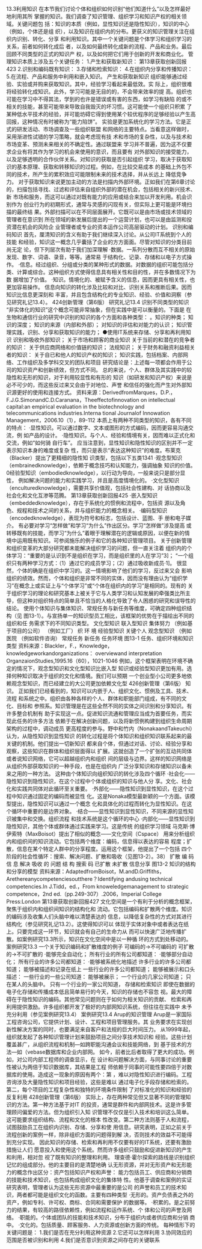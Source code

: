 13.3利用知识
在本节我们讨论个体和组织如何识别“他们知道什么”以及怎样最好地利用其所
掌握的知识。我们调查了知识管理、组织学习和知识产权的相关领域。关键问题包
括：知识的本质（例如，显性知识还是隐性知识），知识的中心（例如，个体还是组
织），以及知识在组织内的分布。更获义的知识管理关注在组织内识别、转化、分享
和利用知识。其中一个关键问题是个体学习和组织学习的关系，前者如何转化成后
者，以及如何最终转化成新的流程、产品和业务。最后回顾不同类型的正式的知识产
权，以及如何把它们用于创新的开发和商业化。
管理知识本质上涉及五个关键任务：
1.产生和获取新知识：
第13章获取创新回报423
2.识别和编码既有知识：
3.存储和检索知识：
4.在组织内分享和传播知识：
5.在流程、产品和服务中利用和嵌入知识。
产生和获取新知识
组织能够通过经验、实验或并购来获取知识。其中，经验学习看起来最低效。实
际上，组织很难将经验转化成知识。此外，学习可能是无目的的，不会带来效率的提
高。组织也可能在学习中不得其法，学到的也许是错误或有害的东西，如学习有缺陷
的或不相关的技能，甚至可能带来导致自我毁灭的坏习惯。这可能使一个组织只积累
了某种低水平技术的经验，并可能坊碍它得到使用某个较优程序的足够经验以产生高
回报，这种情况有时被称为“能力陷饼”。
实验是更加系统化的学习方法。它是正式的研发活动、市场调查及一些组织联盟
和网络的主要特点。当看意这样做时，采用渐进性试错的学习策略，就会考虑现有技
术和市场的复杂性，以及与技术和市场变革、预测未来相关的不确定性。通过联盟来
学习并不普遍，因为这不仅要求企业有将其作为学习的机会来使用的意识，而且要有
对外部知识的接受能力，以及足够透明的合作伙伴关系。对知识的获取是否引起组织
学习，取决于获取知识的基本原理、获取和转移知识的过程。例如，在比较交易成本
的基础上外包不同的技术，所产生的累积效应可能限制未来的技术选择，并从长远上
降低竞争力。
对于获取知识来说更加主动的方法是扫描内外部环境。正如我们在第6章讨论
的，扫描包括寻找、过滤和评估来自组织外部的潜在机会，包括相关的新兴技术、新
市场和服务，而这可以通过对既有能力的应用或结合来加以开发利用。机会识别作为
创业行为的初期形式，通常与灵感的闪现有关，但实际上更可能是环境扫描的最终结
果。外部扫描可以在不同层面展开。它既可以是由市场或技术领域的管理者在意识到
所在领域的新发展后提出的一个运营计划，也可以是由监测和投资潜在机会的风险企
业管理者或专业的资本运作公司高层驱动的计划。
识别和编码知识
首先，厘清知识的含义有助于我们继续深入讨论。从公司IT系统到个人的技能
和经验，知识这一概念几乎囊括了企业的方方面面。尽管对知识的分类目前尚无定
论，但下列层次有助于我们加深理解
·数据。一系列分散而互不相关的原始发现、数字、词语、录音，等等。通常易
于结构化、记录、存储和以电子方式操作。
·信息。经过组织、分组或分类的某种形式的数据。对数据的组织可能包括分
类、计算或综合。这种组织方式使得信息具有相关性和目的性，并在多数情况下为数
据增加了价值。
·知识。情境化的、被赋予含义的信息，因而更具有相关性，也更加容易操作。
信息向知识的转化涉及比较和对比、识别关系和推断后果。因而知识比信息更深刻和
丰富，并且包含结构化的专业知识、经验、价值和洞察（参见研究礼记13.4）。
424创新管理（第6版）
研究礼记13.4
识别不同类型的知识
“非实体化的知识”这个概念可能非常抽象，但在实践中是可以衡量的。下面是
在生物和通信行业的研究中识别的知识的各个方面和各种类型：
。知识的种类；
知识的深度；
知识的来源（内部和外部）；
对知识的评估和对能力的认识；
知识管理实践，识别、分享和获取知识的能力；
●使用IT系统来存储、分享和再利用知识
识别和吸收外部知识；
关于市场和顾客的商业知识
关于当前的和潜在的竞争者的知识：
关于供应商网络和价值链的知识；
法规知识；
关于财务和融资利益相关者的知识：
关于自已和他人的知识产权的知识；
知识实践，包括档案、内部网络、工作组织及多学科交叉的团队和项目
研究结论是：上述每一项都会作用于公司的知识资产和创新绩效，但方式不同。
总的来说，个人、群体及其实践中的较隐性和无形的知识，对于利用较显性和有形的
知识（如研发和知识产权）来说是必不可少的，而这些反过来又会由于对地位、声誉
和信任的强化而产生对外部知识源更好的使用和连接方式。
资料来源：DerivedfromMarques，D.P.，F.J.G.SimonandC.D.Caranana，Theeffectofinnovation
on intellectual capital:an empirical evaluation in the biotechnology and telecommunications industries.Interna
tional Journalof Innowation Management，2006.10（1），89-112
本质上有两种不同类型的知识，各有不同的特点：
·显性知识。可以通过数字、文本或图形的方式编码，因而更容易沟通交流，例
如产品的设计。
·隐性知识。与个人、经验和情境有关，因而难以正式化和交流，例如“如何骑
自行车”。
应当注意到，显性知识和隐性知识的区别并不一定表示知识本身的难度或复杂
性，而只是表示“表达这种知识”的难度。布莱克（Blacker）提出了更精细的隐性知
识类型，包括以下五类1341
·观念型知识（embrainedknowledge），依赖于概念技巧和认知能力，强调抽象
知识的价值。
0经验型知识（embodiedknowledge），以行动为导向，一般来说只是部分显性，
例如解决问题的能力和实践学习，并且是高度情境化的。
·文化型知识（enculturedknowledge），需要共享价值观，包括社会性建构、对
话协商以及社会化和文化互渗等范腾。
第13章获取创新回报425
·嵌入型知识（embeddedknowledge），存在于系统化的惯例和流程中，包括资
源以及角色、规程和技术之间的关系，并与组织能力的概念相关。
·编码型知识（encodedknowledge），表现为符号和标志，包括设计、蓝图、手
册和电子媒介。
有必要对学习“怎样做”和学习“为什么”作出区分。学习“怎样做”涉及提高
或转移既有的技能，而学习“为什么”着眼于理解潜在的逻辑或原因，以便在新的情
境中运用既有知识。可参阅施乐的例子和它的各种知识管理项目。
关于创新管理和组织变革的大部分研究都未能解决组织学习的问题，但一直关注着
组织内的个体学习：“重要的是认识到不是组织在学习，而是组织里的人在学习”3]；
“一个组织只有两种学习方式：（1）通过它的成员学习；（2）通过吸收新成员·1]。
很显然，个体的确是在组织中学习的。这一情境影响了他们的学习，反过来又会
影响组织的绩效。然而，个体和组织是非常不同的实体，因而没有理由认为“组织学
习”在概念上或实证上与“个体学习”或“个体在组织内的学习”是相同的。现有的
关于组织学习的理论和研究基本上被关于它与人类学习和认知发展的牵强类比所主
导，但这种对组织特点的简单且不恰当的人格化导致了令人困惑的研究和误导性的
结论。
使用个体知识与集体知识、常规任务与新任务等维度，可确定四种组织结构（见
图13-1）。与宣扬单一的知识型员工相比，该框架的优势在于描绘出不同的组织和任
务需求下的不同知识类型。
文化型知识
联入型知识
集体努力
（例如基于项目的公司）
（例如工厂）
织
环
境
经验型知识
关键个人
观念型知识
（例如医院
（例如软件咨询）
常规任务
新任务
任务环境
图13-1
任务、组织环境和知识类型
资料来源：Blackler，F.，Knowledge，knowledgeworkandorganizations：
overviewand interpretation
OrganzaionStudies,1995.16（60），1021-1046
例如，这个框架表明在环境不确定的情况下，观念型知识和文化型知识比嵌入型
知识或经验型知识更加有用。选择何种知识取决于组织的文化和情境。我们可以预期
一个创业型小公司更多地依赖观念型知识，而已经建立的大公司更加依赖文化型
426创新管理（第6版）
知识。
正如我们已经看到的，知识可以内嵌于人、组织文化、惯例及工具、技术、流程
和系统之中。组织由各种各样的个人、群体和职能部门组成，有不同的文化、目标和
参照系。知识管理是在这些全然不同的实体之间识别和分享知识。有许多整合机制有
助于实现这一点。促进知识流通和管理应当成为首要任务，而实现此任务的许多方法
依赖于在解决创新问题，以及将新惯例构建到组织生命周期架构的过程中，调动成员
更高程度的参与。野中和竹内（NonakaandTakeuchi）认为，从隐性知识到显性知识
的转化过程是将个体知识和组织知识联系起来的最关键的机制。他们提出一切新知识
都来自个体，但通过对话、讨论、经验分享和观察，这些知识在群体和组织层面得以
扩展。这就创造了一个扩张的互动共同体或者说知识网络，它可以超越组织内和组织
间的层级与边界。这样的知识网络是从组织外部获取知识的一种手段，也是在组织内
广泛分享知识和存储知识以备未来之用的一种方法。
这种由个体知识向组织知识的转化涉及四个循环
·社会化——隐性知识到隐性知识，在这个过程中个体或组织的知识与他人分
享。文化、社会化和实践共同体对此循环至关重要。
·外部化——隐性知识到显性知识，在这个过程中知识通过固定的编码而被显性
化。这是Nonaka模型最新颖的一个方面。该模型提出，隐性知识可以通过一个概念
化和具体化的过程而转化为显性知识。在这个循环中重要的是边界对象。
·结合——显性知识到显性知识，不同来源的显性知识被集中和交换。组织流程
和技术系统是这个循环的中心
·内部化——显性知识到隐性知识，其他个体或群体通过实践来学习。这是传统
的组织学习领域
马克斯·博伊索特（MaxBoisot）提出了相似的概念——文化空间（Cspace）
用来分析组织内和组织间的知识流动。它包括两个维度：编码，信息得以表达的容易
程度；扩散，信息在某个特定人群中的分享程度。运用这个框架，他提出了一个包括
四个阶段的社会性循环：搜索、解决问题、扩散和吸收（见图13-2）。38）
扩散
编
码
信
息
解决
吸收
的
问题
结
构
搜索
码
已扩散
未扩散
信息分享
图13-2
知识的结构和分享的模型
资料来源：AdaptedfromBoisot，M.andD.Griffiths，Arethereanycompetenciesoutthere？Identifying
andusing technical competencies.In J.Tidd，ed.，From knoweledgemanagement to strategic competence，2nd
ed.（pp.249-307）.2006，Imperial College Press:London
第13章获取创新回报427
文化空间是一个有利于分析的概念框架，聚焦于组织内和组织间知识的结构化和
流动。它包括编码和扩散两个维度。知识的编码涉及收集人们头脑中难以清楚表达的
信息，以降低复杂性的方式对其进行结构化（参见研究礼记13.2）。这使得知识可以
体现于实体对象中或者表达在纸上。只要完成这一环节，知识就会有自己的生命力从
而可以快速广泛地传播扩散。如案例研究13.3所示，知识在文化空间中是以一种循
环的方式到处移动的。
案例研究13.3
一个关于知识编码和扩散维度的例子
可编码的→不可编码的
可扩散的→不可扩散的
·能够完全自动化；
所有行业的所有公司都知道：
·能够部分自动化；
所有行业的许多公司都知道：
·能够被系统化地描述
许多行业的许多公司都知道；
能够被描述和记录在纸上
一些行业的许多公司都知道；
能够被展示和口头描述：
一些行业的一些公司知道：
能够被展示；
一个行业的几家公司知道；
只在某人的头脑中。
只有一个行业的一家公司知道，
存储和检索知识
即使在数据的电子化存储和传播成本低且简单易行的今天，知识的存储也不容忽
视。最大的障碍在于隐性知识的编码。其他常见问题则在于如何为相关知识的贡献、
检索和再利用提供激励。许多组织都开发了极好的内部网知识系统，但往往在实践中
未予充分利用（参见案例研究13.4）
案例研究13.4
Arup的知识管理
Arup是一家国际工程咨询公司，它提供计划、设计、工程和项目管理服务。其
业务要求在实现创新性解决方案的同时，也要满足来自客户和法规的巨大时间压力。
从1999年起，组织就发起了各种知识管理计划来鼓励项目之间分享技术知识和
经验。这些计划覆盖甚广，从组织流程和机制—如跨职能沟通会议和技能网络，到
基于技术的方法—如（vebase数据库和企业内部网。
如今，前者比后者取得了更大的成功。例如，对公司内部工程师的调查显示，在
设计和问题解决方面，与同事讨论的重要性被认为两倍于知识数据库，其结果是工程
师依赖于同事的可能性要四倍于对数据库的使用。造成这一现象的原因有两个：第
，难以对隐性知识进行编码。工程咨询涉及大量隐性知识和项目经验，这些是难以
通过电子化手段存储和检索的。第二，每个项目的工程复杂性和独特的环境条件限制
了对标准化的知识和经验的反复利用
428创新管理（第6版）
实际上，存在两种常见但又显著不同的管理知识的方法。第一种方法基于对IT
的投资，通常是群件和内部网技术。这是许多管理顾问偏爱的方法。但为组织引入知
识管理不仅仅是引入技术和培训这么简单。这可能要求组织结构、流程和文化的根本
性改变。第二种方法则基于人和流程，试图鼓励员工在组织内识别、存储、分享和使
用信息。研究表明，正如之前关于流程创新的案例一样，除非组织方面的问题得到解
决，否则技术的效益不可能得到充分实现。
因此知识的存储、检索和再利用不仅要有好的IT系统，还要有激励措施让人们
愿意投入和使用这个系统。然而许多组织只鼓励和促进新知识的产生和利用，相对忽
视了既有知识的整理和利用。
理查德·霍尔探索的路线是识别组织记忆的组成部分。他的主要目的是清楚地确
认无形资源，并对无形资产和无形能力的概念作出区分：资产包括知识产权和声誉：
能力包括员工、供应商和分销商的技能和技术知识，也包括构成组织文化的集体特
性。他基于调查和案例的实证研究表明，管理者认为这些无形资源中最重要的是公司
的声誉和员工的技术知识，两者都可能是组织文化的函数。主要有四种类型
·无形的。资产负债表之外的资产，例如专利、许可权、商标、合同和需要保护
的数据等。
·积累的。是之前努力的结果，有较高的路径依赖性，例如流程和运作系统、个
体和公司的声誉及网络。
·职能的。个体或团队的技能和技术知识，分布于组织内或者供应商和分销
商中。
·文化的。包括质量、顾客服务、人力资源或创新方面的传统。
每种情形下的关键问题是：
1.我们是否在充分利用这种资源
2.它还可以怎样利用
3.协同效应的范围是否被识别和利用
4.我们是否意识到资源之间存在的关键联系
